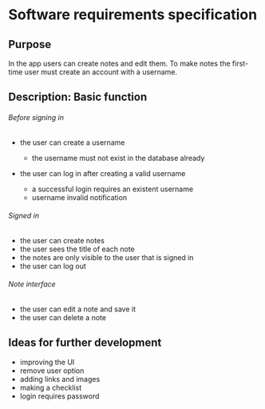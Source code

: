 # Software requirements specification

## Purpose

In the app users can create notes and edit them. To make notes the first-time user must create an account with a username.

## Description: Basic function

###### Before signing in

* the user can create a username
  * the username must not exist in the database already

* the user can log in after creating a valid username
  * a successful login requires an existent username
  * username invalid notification

###### Signed in

* the user can create notes
* the user sees the title of each note
* the notes are only visible to the user that is signed in
* the user can log out

###### Note interface
* the user can edit a note and save it
* the user can delete a note

## Ideas for further development

* improving the UI
* remove user option
* adding links and images
* making a checklist
* login requires password
